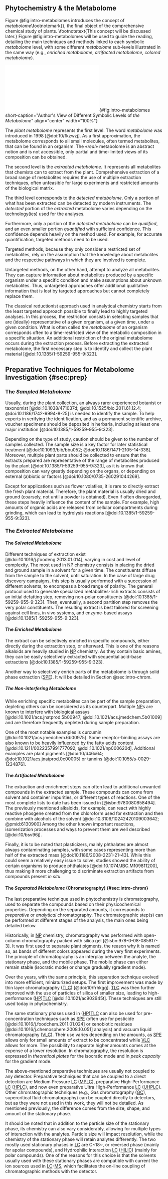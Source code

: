 ## Phytochemistry & the Metabolome

Figure @fig:intro-metabolomes introduces the concept of *metabolome*\footnotemark{}, the final object of the comprehensive chemical study of plants.
\footnotetext{This concept will be discussed later.}
Figure @fig:intro-metabolomes will be used to guide the reading, detailing the main techniques and methods linked to each symbolic *metabolome* level, with some different *metabolome* sub-levels illustrated in the same way (e.g., *enriched metabolome*, *artifacted metabolome*, *colored metabolome*).

![**Author's view of different symbolic levels of *the metabolome*.**](images/intro-metabolomes.pdf "intro-metabolomes"){#fig:intro-metabolomes short-caption="Author's View of Different Symbolic Levels of *the Metabolome*" align="center" width="100%"}

The *plant metabolome* represents the first level.
The word *metabolome* was introduced in 1998 [@doi:10/fkzwzj].
As a first approximation, the metabolome corresponds to all small molecules, often termed metabolites, that can be found in an organism.
The «*real*» metabolome is an abstract notion and is not accessible, only partial and time-limited views of its composition can be obtained.

The second level is the *extracted metabolome*.
It represents all metabolites that chemists can to extract from the plant.
Comprehensive extraction of a broad range of metabolites requires the use of multiple extraction techniques, often unfeasible for large experiments and restricted amounts of the biological matrix.

The third level corresponds to the *detected metabolome*.
Only a portion of what has been extracted can be detected by modern instruments.
The *detected* portion of the *extracted* metabolome varies depending on the technology(ies) used for the analyses.

Furthermore, only a portion of the *detected metabolome* can be *qualified*, and an even smaller portion *quantified* with sufficient confidence.
This confidence depends heavily on the method used.
For example, for accurate quantification, targeted methods need to be used.

Targeted methods, because they only consider a restricted set of metabolites, rely on the assumption that the knowledge about metabolites and the respective pathways in which they are involved is complete.

Untargeted methods, on the other hand, attempt to analyze all metabolites.
They can capture information about metabolites produced by a specific organism under a specific condition and make assumptions about unknown metabolites.
Thus, untargeted approaches offer additional qualitative information that is lost by targeted approaches but cannot completely replace them.

The classical reductionist approach used in analytical chemistry starts from the least targeted approach possible to finally lead to highly targeted analyses.
In this process, the restriction consists in selecting samples that are (ideally) representative of a given organism, at a given time, under a given condition.
What is often called *the metabolome* of an organism corresponds often to a time-restricted view of the metabolic composition in a specific situation. 
An additional restriction of the original metabolome occurs during the extraction process.
Before extracting the extracted metabolome, the first necessary step is to identify and collect the plant material [@doi:10.1385/1-59259-955-9:323].

## Preparative Techniques for Metabolome Investigation {#sec:prep}

### The *Sampled Metabolome*

Usually, during the plant collection, an always rarer experienced botanist or taxonomist [@doi:10.1038/471037d; @doi:10.1525/bio.2011.61.12.4; @doi:10.1186/1742-9994-8-25] is needed to identify the sample.
To help experts in verifying the identification, and as a permanent scientific archive, voucher specimens should be deposited in herbaria, including at least one major institution [@doi:10.1385/1-59259-955-9:323].

Depending on the type of study, caution should be given to the number of samples collected.
The sample size is a key factor for later statistical treatment [@doi:10.1093/bib/bbu052; @doi:10.1186/1471-2105-14-338]. 
Moreover, multiple plant parts should be collected to ensure that the extracts prepared are representative of the range of metabolites produced by the plant [@doi:10.1385/1-59259-955-9:323], as it is known that composition can vary greatly depending on the organs, or depending on external (a)biotic or factors [@doi:10.1080/0735-260291044269].

Except for applications such as flower volatiles, it is rare to directly extract the fresh plant material.
Therefore, the plant material is usually dried and ground (coarsely, not until a powder is obtained).
Even if often disregarded, these steps heavily influence the content of the sample.
For example, high amounts of organic acids are released from cellular compartments during grinding, which can lead to hydrolysis reactions [@doi:10.1385/1-59259-955-9:323].

### The *Extracted Metabolome*

#### The *Solvated Metabolome*

Different techniques of extraction exist [@doi:10.1016/j.jfoodeng.2013.01.014], varying in cost and level of complexity.
The most used in [NP](#np) chemistry consists in placing the dried and ground sample in a solvent for a given time.
The constituents diffuse from the sample to the solvent, until saturation.
In the case of large drug discovery campaigns, this step is usually performed with a succession of different solvents, to encompass a broad range of polarity.
The general protocol used to generate specialized metabolites-rich extracts consists of an initial defatting step, removing non-polar constituents [@doi:10.1385/1-59259-955-9:323]. 
Then, eventually, a second partition step removes the very polar constituents. 
The resulting extract is best tailored for screening against cell lines, in vivo systems, and enzyme-based assays [@doi:10.1385/1-59259-955-9:323].

#### The *Enriched Metabolome*

The extract can be selectively enriched in specific compounds, either directly during the extraction step, or afterward.
This is one of the reasons alkaloids are heavily studied in [NP](#np) chemistry.
As they contain basic amines, they can be easily selectively extracted with sequential acid-base extractions [@doi:10.1385/1-59259-955-9:323].

Another way to selectively enrich parts of the metabolome is through solid phase extraction ([SPE](#spe)).
It will be detailed in Section @sec:intro-chrom.

##### The *Non-interfering Metabolome*

While enriching specific metabolites can be part of the sample preparation, depleting others can be considered as its counterpart.
Multiple [NP](#np)s are known to interfere with biological assays [@doi:10.1021/acs.jnatprod.5b00947; @doi:10.1021/acs.jmedchem.5b01009] and are therefore frequently depleted during sample preparation.

One of the most notable examples is curcumin [@doi:10.1021/acs.jmedchem.6b00975].
Some receptor-binding assays are also known to be heavily influenced by the fatty acids content [@doi:10.1211/0022357991777092; @doi:10.1021/np000620d].
Additional examples are plant pigments [@doi:10/d46x64; @doi:10.1021/acs.jnatprod.0c00005] or tannins [@doi:10.1055/s-0029-1234876].

#### The *Artifacted Metabolome*

The extraction and enrichment steps can often lead to additional unwanted compounds in the extracted sample.
These compounds can come from solvent and container impurities, or different types of reactions.
One of the most complete lists to date has been issued in [@isbn:9780080858494].
The previously mentioned alkaloids, for example, can react with highly reactive phosgene created from the chloroform used for extraction and then combine with alcohols of the solvent [@doi:10.3109/10242420109003642; @pmid:6130900]
Among the other known important reactions, isomerization processes and ways to prevent them are well described [@doi:10/bsv96j].

Finally, it is to be noted that plasticizers, mainly phthalates are almost always contaminating samples, with some cases representing more than half of the extracted mass [@doi:10.1186/2008-2231-21-43].
While this could seem a relatively easy issue to solve, studies showed the ability of certain organisms to produce phthalates [@doi:10.1074/JBC.M109811200], thus making it more challenging to discriminate extraction artifacts from compounds present *in situ*.

#### The *Separated Metabolome* (Chromatography) {#sec:intro-chrom}

The last preparative technique used in phytochemistry is chromatography, used to separate the compounds based on their physicochemical properties.
Depending on the separated amounts, it corresponds to *preparative* or *analytical* chromatography.
The chromatographic step(s) can be performed at different stages of the analysis, the main ones being detailed below.

Historically, in [NP](#np) chemistry, chromatography was performed with open-column chromatography packed with silica gel [@isbn:978-0-08-085817-3].
It was first used to separate plant pigments, the reason why it is named so, as bands of different colors appeared during the very first experiments.
The principle of chromatography is an interplay between the analyte, the stationary phase, and 
the mobile phase.
The mobile phase can either remain stable (isocratic mode) or change gradually (gradient mode).

Over the years, with the same principle, this separation technique evolved into more efficient, miniaturized setups.
The first improvement was made by thin layer chromatography ([TLC](#tlc)) [@doi:10/frhkgg].
[TLC](#tlc) was then further improved with the use of particles of silica of smaller size, leading to high-performance ([HP](#hp))[TLC](#tlc) [@doi:10.1021/ac902945t].
These techniques are still used today in phytochemistry.

The same stationary phases used in ([HP](#hp))[TLC](#tlc) can also be used for pre-concentration techniques such as [SPE](#spe) (often use for pesticide [@doi:10.1016/j.foodchem.2011.01.024] or xenobiotic residues [@doi:10.1016/j.chemosphere.2008.10.051] analysis) and vacuum liquid chromatography ([VLC](#vlc)).
Their use varies depending on the amounts, as [SPE](#spe) allows only for small amounts of extract to be concentrated while [VLC](#vlc) allows for more.
The possibility to separate higher amounts comes at the expense of a lower resolution.
In chromatography, the resolution is expressed in *theoretical plates* for the isocratic mode and in *peak capacity* for the gradient mode.

The above-mentioned preparative techniques are usually not coupled to any detector.
Preparative techniques that can be coupled to a direct detection are Medium Pressure [LC](#lc) ([MPLC](#mplc)), preparative High-Performance [LC](#lc) ([HPLC](#hplc)), and now even preparative Ultra High-Performance [LC](#lc) ([UHPLC](#uhplc)).
Other chromatographic techniques (e.g., Gas chromatography ([GC](#gc)), supercritical fluid chromatography) can be coupled directly to detectors, but as they were not used in this work, they will not be detailed.
As mentioned previously, the difference comes from the size, shape, and amount of the stationary phase.

It should be noted that in addition to the particle size of the stationary phase, its chemistry can also vary considerably, allowing for multiple types of interaction with the analytes.
Particle size will impact resolution, while the chemistry of the stationary phase will retain analytes differently.
The two mostly used stationary phases in [LC](#lc) are C~18~, or reversed phase (mainly for apolar compounds), and Hydrophilic Interaction [LC](#lc) ([HILIC](#hilic)) (mainly for polar compounds).
One of the reasons for this choice is that the solvents usually used with these stationary phases are compatible with current the ion sources used in [LC](#lc)-[MS](#ms), which facilitates the on-line coupling of chromatographic methods with the detector.
